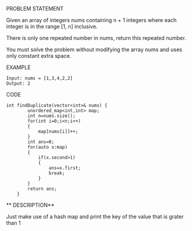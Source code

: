 PROBLEM STATEMENT 

Given an array of integers nums containing n + 1 integers where each integer is in the range [1, n] inclusive.

There is only one repeated number in nums, return this repeated number.

You must solve the problem without modifying the array nums and uses only constant extra space.

EXAMPLE 

```
Input: nums = [1,3,4,2,2]
Output: 2
```

CODE
```
int findDuplicate(vector<int>& nums) {
        unordered_map<int,int> map;
        int n=nums.size();
        for(int i=0;i<n;i++)
        {
            map[nums[i]]++;
        }
        int ans=0;
        for(auto x:map)
        {
            if(x.second>1)
            {
                ans=x.first;
                break;
            }
        }
        return ans;
    }
```

** DESCRIPTION**

Just make use of a hash map and print the key of the value that is grater than 1 
